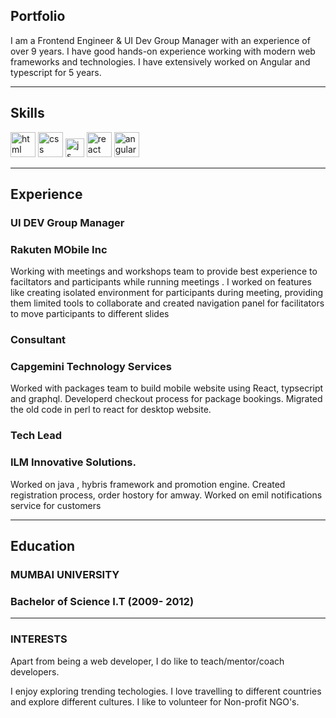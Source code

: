 ## Portfolio

I am a Frontend Engineer & UI Dev Group Manager with an experience of over 9 years. I have good hands-on experience working with modern web frameworks and technologies. I have extensively worked on Angular and typescript for 5 years.

---

## Skills

<p align='left'>
  <img src="https://upload.wikimedia.org/wikipedia/commons/thumb/6/61/HTML5_logo_and_wordmark.svg/2048px-HTML5_logo_and_wordmark.svg.png" alt="html" width="40" height="40">
  <img src='https://upload.wikimedia.org/wikipedia/commons/thumb/d/d5/CSS3_logo_and_wordmark.svg/1200px-CSS3_logo_and_wordmark.svg.png' alt="css" width="40" height="40">
  <img src='https://upload.wikimedia.org/wikipedia/commons/6/6a/JavaScript-logo.png' height='30' width='auto' alt="js">
   <img src="https://upload.wikimedia.org/wikipedia/commons/thumb/a/a7/React-icon.svg/1280px-React-icon.svg.png" alt="react" width="auto" height="40"/>
   <img src="https://angular.io/assets/images/logos/angular/angular.svg" alt="angular" width="40" height="40"/>
</p>

---

## Experience

### **UI DEV Group Manager**
### Rakuten MObile Inc

Working with meetings and workshops team to provide best experience to faciltators and participants while running meetings . I worked on features like creating isolated environment for participants during meeting, providing them limited tools to collaborate and created navigation panel for facilitators to move participants to different slides

### **Consultant**
### Capgemini Technology Services

Worked with packages team to build mobile website using React, typsecript and graphql. Developerd checkout process for package bookings. Migrated the old code in perl to react for desktop website.

### **Tech Lead**
### ILM Innovative Solutions.

Worked on java , hybris framework and promotion engine. Created registration process, order hostory for amway. Worked on emil notifications service for customers

---

## Education

### **MUMBAI UNIVERSITY**
### Bachelor of Science I.T (2009- 2012)

---

### INTERESTS
Apart from being a web developer, I do like to teach/mentor/coach developers.

I enjoy exploring trending techologies. I love travelling to different countries and explore different cultures.
I like to volunteer for Non-profit NGO's.



